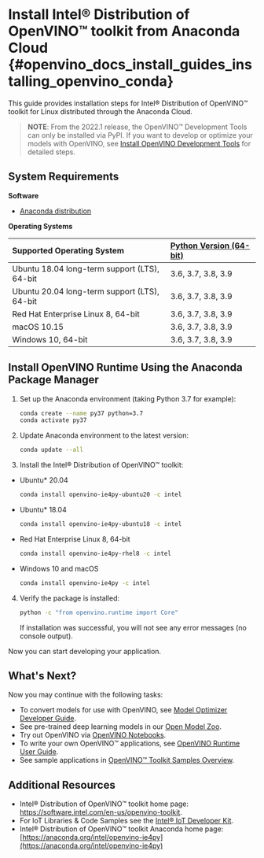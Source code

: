 # Install Intel® Distribution of OpenVINO™ toolkit from Anaconda Cloud {#openvino_docs_install_guides_installing_openvino_conda}

This guide provides installation steps for Intel® Distribution of OpenVINO™ toolkit for Linux distributed through the Anaconda Cloud.

> **NOTE**: From the 2022.1 release, the OpenVINO™ Development Tools can only be installed via PyPI. If you want to develop or optimize your models with OpenVINO, see [Install OpenVINO Development Tools](installing-model-dev-tools.md) for detailed steps.

## System Requirements

**Software**

 - [Anaconda distribution](https://www.anaconda.com/products/individual/)

**Operating Systems**

| Supported Operating System                                   | [Python Version (64-bit)](https://www.python.org/) |
| :------------------------------------------------------------| :---------------------------------------------------|
|   Ubuntu 18.04 long-term support (LTS), 64-bit              | 3.6, 3.7, 3.8, 3.9                                  |
|   Ubuntu 20.04 long-term support (LTS), 64-bit              | 3.6, 3.7, 3.8, 3.9                                  |
|   Red Hat Enterprise Linux 8, 64-bit                         | 3.6, 3.7, 3.8, 3.9                                  |
|   macOS 10.15                                             | 3.6, 3.7, 3.8, 3.9                                  |
|   Windows 10, 64-bit                                        | 3.6, 3.7, 3.8, 3.9                                  |

## Install OpenVINO Runtime Using the Anaconda Package Manager

1. Set up the Anaconda environment (taking Python 3.7 for example): 
   ```sh
   conda create --name py37 python=3.7
   conda activate py37
   ```
2. Update Anaconda environment to the latest version:
   ```sh
   conda update --all
   ```
3. Install the Intel® Distribution of OpenVINO™ toolkit:
 - Ubuntu* 20.04
   ```sh
   conda install openvino-ie4py-ubuntu20 -c intel
   ```
 - Ubuntu* 18.04
   ```sh
   conda install openvino-ie4py-ubuntu18 -c intel
   ```
 - Red Hat Enterprise Linux 8, 64-bit
   ```sh
   conda install openvino-ie4py-rhel8 -c intel
   ```
 - Windows 10 and macOS
   ```sh
   conda install openvino-ie4py -c intel
   ```
4. Verify the package is installed:
   ```sh
   python -c "from openvino.runtime import Core"
   ```
   If installation was successful, you will not see any error messages (no console output).

Now you can start developing your application.


## What's Next?

Now you may continue with the following tasks:

* To convert models for use with OpenVINO, see [Model Optimizer Developer Guide](../MO_DG/Deep_Learning_Model_Optimizer_DevGuide.md).
* See pre-trained deep learning models in our [Open Model Zoo](../model_zoo.md).
* Try out OpenVINO via [OpenVINO Notebooks](https://docs.openvino.ai/2022.1/notebooks/notebooks.html).
* To write your own OpenVINO™ applications, see [OpenVINO Runtime User Guide](../OV_Runtime_UG/openvino_intro.md).
* See sample applications in [OpenVINO™ Toolkit Samples Overview](../OV_Runtime_UG/Samples_Overview.md).

## Additional Resources

- Intel® Distribution of OpenVINO™ toolkit home page: <https://software.intel.com/en-us/openvino-toolkit>.
- For IoT Libraries & Code Samples see the [Intel® IoT Developer Kit](https://github.com/intel-iot-devkit).
- Intel® Distribution of OpenVINO™ toolkit Anaconda home page: [https://anaconda.org/intel/openvino-ie4py](https://anaconda.org/intel/openvino-ie4py)
